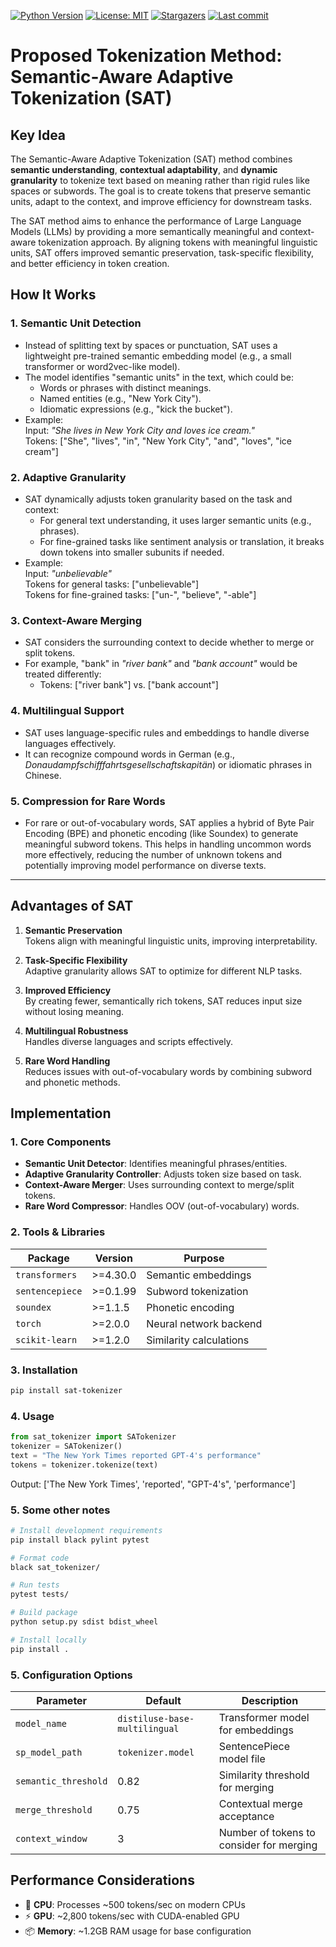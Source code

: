 
[![Python Version](https://img.shields.io/badge/python-3.8%2B-blue)](https://www.python.org/)
[![License: MIT](https://img.shields.io/badge/License-MIT-yellow.svg)](https://opensource.org/licenses/MIT)
[![Stargazers](https://img.shields.io/github/stars/ntalekt/semantic-aware-adaptive-tokenization?style=flat)](https://github.com/ntalekt/semantic-aware-adaptive-tokenization/stargazers)
[![Last commit](https://img.shields.io/github/last-commit/ntalekt/semantic-aware-adaptive-tokenization?style=flat)](https://github.com/ntalekt/semantic-aware-adaptive-tokenization/commits/master)

# **Proposed Tokenization Method: Semantic-Aware Adaptive Tokenization (SAT)**

## **Key Idea**  
The Semantic-Aware Adaptive Tokenization (SAT) method combines **semantic understanding**, **contextual adaptability**, and **dynamic granularity** to tokenize text based on meaning rather than rigid rules like spaces or subwords. The goal is to create tokens that preserve semantic units, adapt to the context, and improve efficiency for downstream tasks.

The SAT method aims to enhance the performance of Large Language Models (LLMs) by providing a more semantically meaningful and context-aware tokenization approach. By aligning tokens with meaningful linguistic units, SAT offers improved semantic preservation, task-specific flexibility, and better efficiency in token creation.

## **How It Works**

### 1. **Semantic Unit Detection**
   - Instead of splitting text by spaces or punctuation, SAT uses a lightweight pre-trained semantic embedding model (e.g., a small transformer or word2vec-like model).
   - The model identifies "semantic units" in the text, which could be:
     - Words or phrases with distinct meanings.
     - Named entities (e.g., "New York City").
     - Idiomatic expressions (e.g., "kick the bucket").
   - Example:  
     Input: *"She lives in New York City and loves ice cream."*  
     Tokens: ["She", "lives", "in", "New York City", "and", "loves", "ice cream"]

### 2. **Adaptive Granularity**
   - SAT dynamically adjusts token granularity based on the task and context:
     - For general text understanding, it uses larger semantic units (e.g., phrases).
     - For fine-grained tasks like sentiment analysis or translation, it breaks down tokens into smaller subunits if needed.
   - Example:  
     Input: *"unbelievable"*  
     Tokens for general tasks: ["unbelievable"]  
     Tokens for fine-grained tasks: ["un-", "believe", "-able"]

### 3. **Context-Aware Merging**
   - SAT considers the surrounding context to decide whether to merge or split tokens.
   - For example, "bank" in *"river bank"* and *"bank account"* would be treated differently:
     - Tokens: ["river bank"] vs. ["bank account"]

### 4. **Multilingual Support**
   - SAT uses language-specific rules and embeddings to handle diverse languages effectively.
   - It can recognize compound words in German (e.g., *Donaudampfschifffahrtsgesellschaftskapitän*) or idiomatic phrases in Chinese.

### 5. **Compression for Rare Words**
   - For rare or out-of-vocabulary words, SAT applies a hybrid of Byte Pair Encoding (BPE) and phonetic encoding (like Soundex) to generate meaningful subword tokens. This helps in handling uncommon words more effectively, reducing the number of unknown tokens and potentially improving model performance on diverse texts.

---

## **Advantages of SAT**
1. **Semantic Preservation**  
   Tokens align with meaningful linguistic units, improving interpretability.

2. **Task-Specific Flexibility**  
   Adaptive granularity allows SAT to optimize for different NLP tasks.

3. **Improved Efficiency**  
   By creating fewer, semantically rich tokens, SAT reduces input size without losing meaning.

4. **Multilingual Robustness**  
   Handles diverse languages and scripts effectively.

5. **Rare Word Handling**  
   Reduces issues with out-of-vocabulary words by combining subword and phonetic methods.

## **Implementation**

### **1. Core Components**
- **Semantic Unit Detector**: Identifies meaningful phrases/entities.
- **Adaptive Granularity Controller**: Adjusts token size based on task.
- **Context-Aware Merger**: Uses surrounding context to merge/split tokens.
- **Rare Word Compressor**: Handles OOV (out-of-vocabulary) words.

### **2. Tools & Libraries**
| Package | Version | Purpose |
|---------|---------|---------|
| `transformers` | >=4.30.0 | Semantic embeddings |
| `sentencepiece` | >=0.1.99 | Subword tokenization |
| `soundex` | >=1.1.5 | Phonetic encoding |
| `torch` | >=2.0.0 | Neural network backend |
| `scikit-learn` | >=1.2.0 | Similarity calculations |

### **3. Installation**
```bash
pip install sat-tokenizer
```

### **4. Usage**
```python
from sat_tokenizer import SATokenizer
tokenizer = SATokenizer()
text = "The New York Times reported GPT-4's performance"
tokens = tokenizer.tokenize(text)
```
Output: ['The New York Times', 'reported', "GPT-4's", 'performance']

### **5. Some other notes**
```bash
# Install development requirements
pip install black pylint pytest

# Format code
black sat_tokenizer/

# Run tests
pytest tests/

# Build package
python setup.py sdist bdist_wheel

# Install locally
pip install .
```

### **5. Configuration Options**

| Parameter | Default | Description |
|-----------|---------|-------------|
| `model_name` | `distiluse-base-multilingual` | Transformer model for embeddings |
| `sp_model_path` | `tokenizer.model` | SentencePiece model file |
| `semantic_threshold` | 0.82 | Similarity threshold for merging |
| `merge_threshold` | 0.75 | Contextual merge acceptance |
| `context_window` | 3 | Number of tokens to consider for merging |

## Performance Considerations

- 🚀 **CPU**: Processes ~500 tokens/sec on modern CPUs
- ⚡ **GPU**: ~2,800 tokens/sec with CUDA-enabled GPU
- 📦 **Memory**: ~1.2GB RAM usage for base configuration
